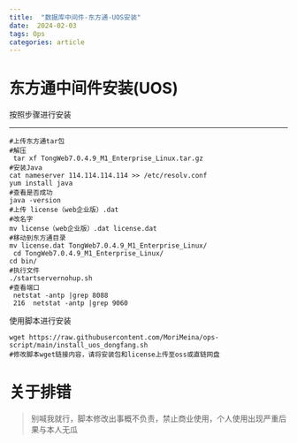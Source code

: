 ```yaml
---
title:  "数据库中间件-东方通-UOS安装"
date:  2024-02-03
tags: Ops
categories: article
---
```

# 东方通中间件安装(UOS)

按照步骤进行安装

---
```shell
#上传东方通tar包
#解压
 tar xf TongWeb7.0.4.9_M1_Enterprise_Linux.tar.gz
#安装Java
cat nameserver 114.114.114.114 >> /etc/resolv.conf
yum install java
#查看是否成功
java -version
#上传 license（web企业版）.dat 
#改名字
mv license（web企业版）.dat license.dat
#移动到东方通目录
mv license.dat TongWeb7.0.4.9_M1_Enterprise_Linux/
 cd TongWeb7.0.4.9_M1_Enterprise_Linux/
cd bin/
#执行文件
./startservernohup.sh 
#查看端口
 netstat -antp |grep 8088
 216  netstat -antp |grep 9060
```
使用脚本进行安装

```shell
wget https://raw.githubusercontent.com/MoriMeina/ops-script/main/install_uos_dongfang.sh
#修改脚本wget链接内容，请将安装包和license上传至oss或直链网盘
```

# 关于排错
> 别喊我就行，脚本修改出事概不负责，禁止商业使用，个人使用出现严重后果与本人无瓜